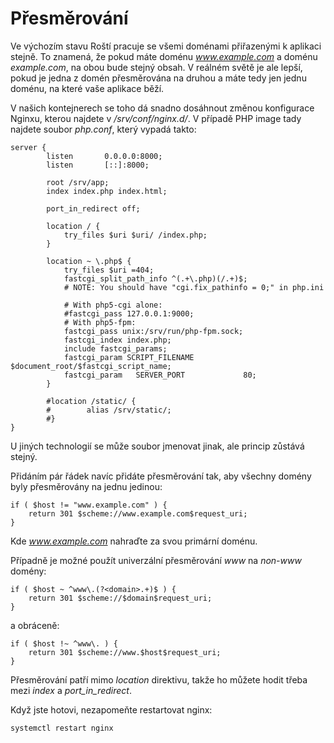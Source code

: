 # Přesměrování

Ve výchozím stavu Roští pracuje se všemi doménami přiřazenými k aplikaci stejně.
To znamená, že pokud máte doménu *www.example.com* a doménu *example.com*, na
obou bude stejný obsah. V reálném světě je ale lepší, pokud je jedna z domén
přesměrována na druhou a máte tedy jen jednu doménu, na které vaše aplikace
běží.

V našich kontejnerech se toho dá snadno dosáhnout změnou konfigurace Nginxu,
kterou najdete v */srv/conf/nginx.d/*. V případě PHP image tady najdete
soubor *php.conf*, který vypadá takto:

```
server {
        listen       0.0.0.0:8000;
        listen       [::]:8000;

        root /srv/app;
        index index.php index.html;

        port_in_redirect off;

        location / {
            try_files $uri $uri/ /index.php;
        }

        location ~ \.php$ {
            try_files $uri =404;
            fastcgi_split_path_info ^(.+\.php)(/.+)$;
            # NOTE: You should have "cgi.fix_pathinfo = 0;" in php.ini

            # With php5-cgi alone:
            #fastcgi_pass 127.0.0.1:9000;
            # With php5-fpm:
            fastcgi_pass unix:/srv/run/php-fpm.sock;
            fastcgi_index index.php;
            include fastcgi_params;
            fastcgi_param SCRIPT_FILENAME $document_root/$fastcgi_script_name;
            fastcgi_param   SERVER_PORT             80;
        }

        #location /static/ {
        #        alias /srv/static/;
        #}
}
```

U jiných technologií se může soubor jmenovat jinak, ale princip zůstává stejný.

Přidáním pár řádek navíc přidáte přesměrování tak, aby všechny domény byly
přesměrovány na jednu jedinou:

```
if ( $host != "www.example.com" ) {
    return 301 $scheme://www.example.com$request_uri;
}
```

Kde *www.example.com* nahraďte za svou primární doménu.

Případně je možné použít univerzální přesměrování *www* na *non-www* domény:

```
if ( $host ~ ^www\.(?<domain>.+)$ ) {
    return 301 $scheme://$domain$request_uri;
}
```

a obráceně:

```
if ( $host !~ ^www\. ) {
    return 301 $scheme://www.$host$request_uri;
}
```

Přesměrování patří mimo *location* direktivu, takže ho můžete hodit třeba mezi *index* a *port_in_redirect*.

Když jste hotovi, nezapomeňte restartovat nginx:

```shell
systemctl restart nginx
```

